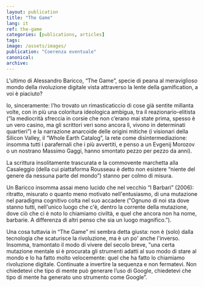 ```yaml
---
layout: publication
title: "The Game"
lang: it
ref: the-game
categories: [publications, articles]
tags:
image: /assets/images/
publication: "Coerenza eventuale"
canonical:
archive:
---
```


L'ultimo di Alessandro Baricco, “The Game”, specie di peana al meraviglioso mondo della rivoluzione digitale vista attraverso la lente della gamification, a voi è piaciuto?

Io, sinceramente: l'ho trovato un rimasticaticcio di cose già sentite millanta volte, con in più una coloritura ideologica ambigua, tra il reazionario-elitista (“la mediocrità sfreccia in corsie che non c’erano mai state prima, spesso è un vero casino, ma gli scrittori veri sono ancora lì, vivono in determinati quartieri”) e la narrazione anarcoide delle origini mitiche (i visionari della Silicon Valley, il “Whole Earth Catalog”, la rete come disintermediazione: insomma tutti i parafernali che i più avvertiti, e penso a un Evgenij Morozov o un nostrano Massimo Gaggi, hanno smontato pezzo per pezzo da anni).

La scrittura insolitamente trascurata e la commovente marchetta alla Casaleggio (della cui piattaforma Rousseau è detto non esistere “niente del genere da nessuna parte del mondo”) stanno per colmo di misura.

Un Baricco insomma assai meno lucido che nel vecchio “I Barbari” (2006): ritratto, misurato o quanto meno motivato nell'entusiasmo, di una mutazione nel paradigma cognitivo colta nel suo accadere (‟Ognuno di noi sta dove stanno tutti, nell'unico luogo che c'è, dentro la corrente della mutazione, dove ciò che ci è noto lo chiamiamo civiltà, e quel che ancora non ha nome, barbarie. A differenza di altri penso che sia un luogo magnifico.”).

Una cosa tuttavia in “The Game” mi sembra detta giusta: non è (solo) dalla tecnologia che scaturisce la rivoluzione, ma è un po' anche l'inverso. Insomma, tramontato il modo di vivere del secolo breve, ‟una certa mutazione mentale si è procurata gli strumenti adatti al suo modo di stare al mondo e lo ha fatto molto velocemente: quel che ha fatto lo chiamiamo rivoluzione digitale. Continuate a invertire la sequenza e non fermatevi. Non chiedetevi che tipo di mente può generare l’uso di Google, chiedetevi che tipo di mente ha generato uno strumento come Google”.
